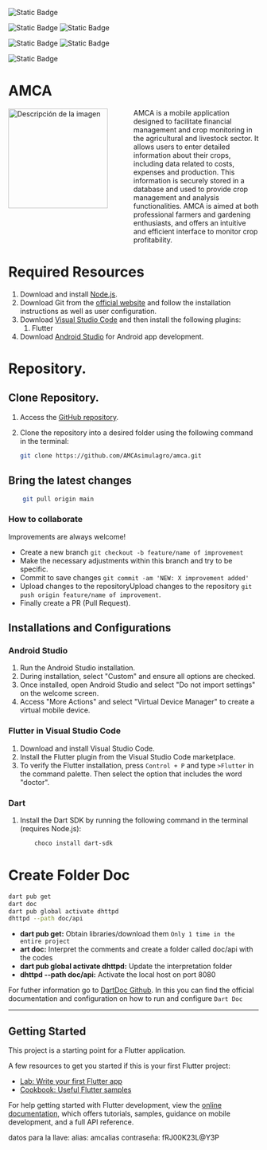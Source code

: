 ![Static Badge](https://img.shields.io/badge/Version--V2-2?style=for-the-badge)

![Static Badge](https://img.shields.io/badge/Languaje-Dart-a?style=for-the-badge&logo=dart&color=2bb7f6) 
![Static Badge](https://img.shields.io/badge/framework-Flutter-a?style=for-the-badge&logo=Flutter&color=00b4a9)

![Static Badge](https://img.shields.io/badge/DB-Firebase-a?style=for-the-badge&logo=Firebase&color=f88c12)
![Static Badge](https://img.shields.io/badge/Source_code_editor-VsCode-a?style=for-the-badge&logo=Visual%20studio%20code&color=0081c2)

![Static Badge](https://img.shields.io/badge/Emulator-Android_Studio-a?style=for-the-badge&logo=Android%20studio&color=3ddc84)



# AMCA

<div style="display: flex;">
    <div style="flex: 1;">
        <img src='https://i.imgur.com/B9yYopR.png' alt="Descripción de la imagen" style="width:200px; height:200px;">
    </div>
    <div style="flex: 1;">
        AMCA is a mobile application designed to facilitate financial management and crop monitoring in the agricultural and livestock sector.
        It allows users to enter detailed information about their crops, including data related to costs, expenses and production. This information is securely stored in a database and used to provide crop management and analysis functionalities. AMCA is aimed at both professional farmers and gardening enthusiasts, and offers an intuitive and efficient interface to monitor crop profitability.
    </div>
</div>


# Required Resources
1. Download and install [Node.js](https://nodejs.org/en/download/).
2. Download Git from the [official website](https://git-scm.com/downloads) and follow the installation instructions as well as user configuration.
3. Download [Visual Studio Code](https://code.visualstudio.com/download) and then install the following plugins:
   1. Flutter
4. Download [Android Studio](https://developer.android.com/studio?hl=en) for Android app development.



# Repository.
## Clone Repository.
1. Access the [GitHub repository](https://github.com/AMCAsimulagro/amca).
2. Clone the repository into a desired folder using the following command in the terminal:

    ```bash
    git clone https://github.com/AMCAsimulagro/amca.git
    ```
## Bring the latest changes

```bash
    git pull origin main
```

### How to collaborate
Improvements are always welcome!

- Create a new branch `git checkout -b feature/name of improvement`
- Make the necessary adjustments within this branch and try to be specific.
- Commit to save changes `git commit -am 'NEW: X improvement added'`
- Upload changes to the repositoryUpload changes to the repository `git push origin feature/name of improvement`.
- Finally create a PR (Pull Request).
  
## Installations and Configurations
### Android Studio
1. Run the Android Studio installation.
2. During installation, select "Custom" and ensure all options are checked.
3. Once installed, open Android Studio and select "Do not import settings" on the welcome screen.
4. Access "More Actions" and select "Virtual Device Manager" to create a virtual mobile device.

### Flutter in Visual Studio Code
1. Download and install Visual Studio Code.
2. Install the Flutter plugin from the Visual Studio Code marketplace.
3. To verify the Flutter installation, press `Control + P` and type `>Flutter` in the command palette. Then select the option that includes the word "doctor".

### Dart
1. Install the Dart SDK by running the following command in the terminal (requires Node.js):

    ```bash
        choco install dart-sdk
    ```

# Create Folder Doc

``` bash
dart pub get 
dart doc
dart pub global activate dhttpd
dhttpd --path doc/api
```
- **dart pub get:**  Obtain libraries/download them `Only 1 time in the entire project`
- **art doc:** Interpret the comments and create a folder called doc/api with the codes
- **dart pub global activate dhttpd:** Update the interpretation folder
- **dhttpd --path doc/api:** Activate the local host on port 8080

For futher information go to [DartDoc Github](https://github.com/dart-lang/dartdoc/tree/main). In this you can find the official documentation and configuration on how to run and configure `Dart Doc`

---
## Getting Started

This project is a starting point for a Flutter application.

A few resources to get you started if this is your first Flutter project:

- [Lab: Write your first Flutter app](https://docs.flutter.dev/get-started/codelab)
- [Cookbook: Useful Flutter samples](https://docs.flutter.dev/cookbook)

For help getting started with Flutter development, view the
[online documentation](https://docs.flutter.dev/), which offers tutorials,
samples, guidance on mobile development, and a full API reference.

datos para la llave: 
alias: amcalias
contraseña: fRJ00K23L@Y3P
